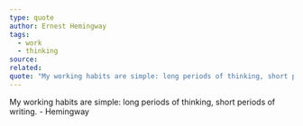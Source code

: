 ```yaml
---
type: quote
author: Ernest Hemingway
tags:
  - work
  - thinking
source: 
related: 
quote: "My working habits are simple: long periods of thinking, short periods of writing."
---
```

My working habits are simple: long periods of thinking, short periods of writing. - Hemingway 